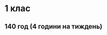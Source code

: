 1 клас
=============================================
140 год (4 години на тиждень)
---------------------